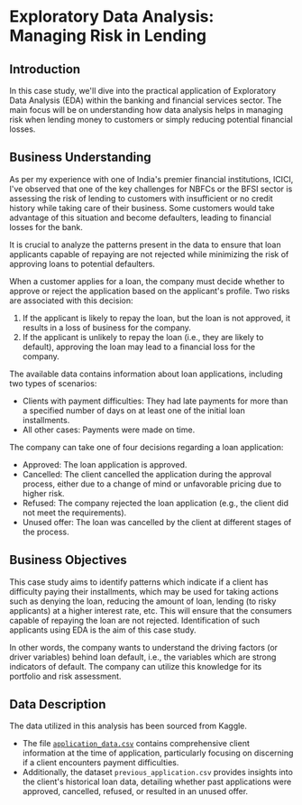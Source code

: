# Exploratory Data Analysis: Managing Risk in Lending

## Introduction

In this case study, we'll dive into the practical application of Exploratory Data Analysis (EDA) within the banking and financial services sector. The main focus will be on understanding how data analysis helps in managing risk when lending money to customers or simply reducing potential financial losses.

## Business Understanding

As per my experience with one of India's premier financial institutions, ICICI, I've observed that one of the key challenges for NBFCs or the BFSI sector is assessing the risk of lending to customers with insufficient or no credit history while taking care of their business. Some customers would take advantage of this situation and become defaulters, leading to financial losses for the bank.

It is crucial to analyze the patterns present in the data to ensure that loan applicants capable of repaying are not rejected while minimizing the risk of approving loans to potential defaulters.

When a customer applies for a loan, the company must decide whether to approve or reject the application based on the applicant's profile. Two risks are associated with this decision:

1. If the applicant is likely to repay the loan, but the loan is not approved, it results in a loss of business for the company.
2. If the applicant is unlikely to repay the loan (i.e., they are likely to default), approving the loan may lead to a financial loss for the company.

The available data contains information about loan applications, including two types of scenarios:

- Clients with payment difficulties: They had late payments for more than a specified number of days on at least one of the initial loan installments.
- All other cases: Payments were made on time.

The company can take one of four decisions regarding a loan application:

- Approved: The loan application is approved.
- Cancelled: The client cancelled the application during the approval process, either due to a change of mind or unfavorable pricing due to higher risk.
- Refused: The company rejected the loan application (e.g., the client did not meet the requirements).
- Unused offer: The loan was cancelled by the client at different stages of the process.

## Business Objectives

This case study aims to identify patterns which indicate if a client has difficulty paying their installments, which may be used for taking actions such as denying the loan, reducing the amount of loan, lending (to risky applicants) at a higher interest rate, etc. This will ensure that the consumers capable of repaying the loan are not rejected. Identification of such applicants using EDA is the aim of this case study.

In other words, the company wants to understand the driving factors (or driver variables) behind loan default, i.e., the variables which are strong indicators of default. The company can utilize this knowledge for its portfolio and risk assessment.

## Data Description

The data utilized in this analysis has been sourced from Kaggle.

- The file [`application_data.csv`](https://www.kaggle.com/datasets/ravichan76/application-data) contains comprehensive client information at the time of application, particularly focusing on discerning if a client encounters payment difficulties.
- Additionally, the dataset `previous_application.csv` provides insights into the client's historical loan data, detailing whether past applications were approved, cancelled, refused, or resulted in an unused offer.

